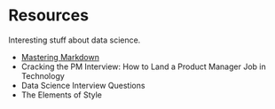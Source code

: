 # Resources
Interesting stuff about data science.
- [Mastering Markdown](https://guides.github.com/features/mastering-markdown/)
- Cracking the PM Interview: How to Land a Product Manager Job in Technology
- Data Science Interview Questions
- The Elements of Style
